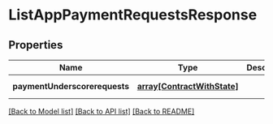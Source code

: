 # ListAppPaymentRequestsResponse

## Properties
Name | Type | Description | Notes
------------ | ------------- | ------------- | -------------
**paymentUnderscorerequests** | [**array[ContractWithState]**](ContractWithState.md) |  | [default to null]

[[Back to Model list]](../README.md#documentation-for-models) [[Back to API list]](../README.md#documentation-for-api-endpoints) [[Back to README]](../README.md)


